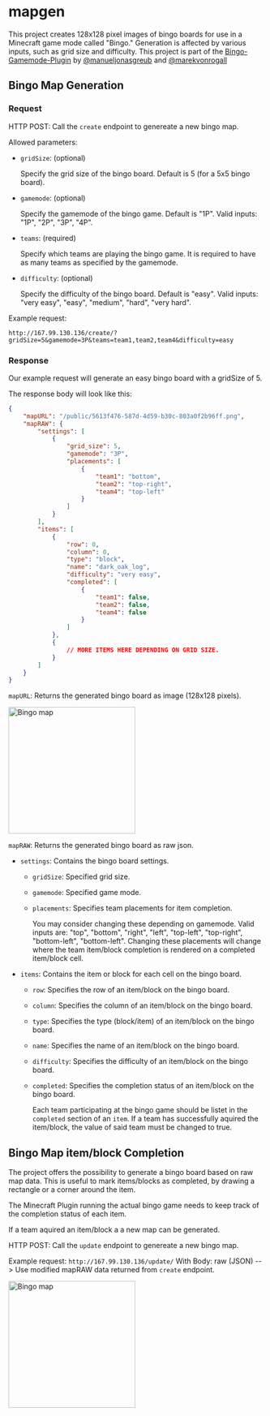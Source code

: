 # mapgen

This project creates 128x128 pixel images of bingo boards for use in a Minecraft game mode called "Bingo."
Generation is affected by various inputs, such as grid size and difficulty.
This project is part of the [Bingo-Gamemode-Plugin](https://github.com/manueljonasgreub/Bingo-Gamemode-Plugin) by [@manueljonasgreub](https://www.github.com/manueljonasgreub) and [@marekvonrogall](https://www.github.com/marekvonrogall)

## Bingo Map Generation

### Request

HTTP POST: Call the `create` endpoint to genereate a new bingo map.

Allowed parameters:
- `gridSize`: (optional)

  Specify the grid size of the bingo board. Default is 5 (for a 5x5 bingo board).

- `gamemode`: (optional)

  Specify the gamemode of the bingo game. Default is "1P". Valid inputs: "1P", "2P", "3P", "4P".

- `teams`: (required)

  Specify which teams are playing the bingo game. It is required to have as many teams as specified by the gamemode.

- `difficulty`: (optional)

  Specify the difficulty of the bingo board. Default is "easy". Valid inputs: "very easy", "easy", "medium", "hard", "very hard".

Example request:

```http://167.99.130.136/create/?gridSize=5&gamemode=3P&teams=team1,team2,team4&difficulty=easy```

### Response

Our example request will generate an easy bingo board with a gridSize of 5.

The response body will look like this:

```json
{
    "mapURL": "/public/5613f476-587d-4d59-b30c-803a0f2b96ff.png",
    "mapRAW": {
        "settings": [
            {
                "grid_size": 5,
                "gamemode": "3P",
                "placements": [
                    {
                        "team1": "bottom",
                        "team2": "top-right",
                        "team4": "top-left"
                    }
                ]
            }
        ],
        "items": [
            {
                "row": 0,
                "column": 0,
                "type": "block",
                "name": "dark_oak_log",
                "difficulty": "very easy",
                "completed": [
                    {
                        "team1": false,
                        "team2": false,
                        "team4": false
                    }
                ]
            },
            {
                // MORE ITEMS HERE DEPENDING ON GRID SIZE.
            }
        ]
    }
}
```

`mapURL`: Returns the generated bingo board as image (128x128 pixels).

<img src="http://167.99.130.136/public/5613f476-587d-4d59-b30c-803a0f2b96ff.png" width="250" height="250" alt="Bingo map">

`mapRAW`: Returns the generated bingo board as raw json.
  - `settings`:
    Contains the bingo board settings.
      - `gridSize`: Specified grid size.
      - `gamemode`: Specified game mode.
      - `placements`: Specifies team placements for item completion.

        You may consider changing these depending on gamemode. Valid inputs are: "top", "bottom", "right", "left", "top-left", "top-right", "bottom-left", "bottom-left".
        Changing these placements will change where the team item/block completion is rendered on a completed item/block cell.

  - `items`:
    Contains the item or block for each cell on the bingo board.
      - `row`: Specifies the row of an item/block on the bingo board.
      - `column`: Specifies the column of an item/block on the bingo board.
      - `type`: Specifies the type (block/item) of an item/block on the bingo board.
      - `name`: Specifies the name of an item/block on the bingo board.
      - `difficulty`: Specifies the difficulty of an item/block on the bingo board.
      - `completed`: Specifies the completion status of an item/block on the bingo board.

        Each team participating at the bingo game should be listet in the `completed` section of an `item`. If a team has successfully aquired the item/block, the value of said team must be changed to true.

## Bingo Map item/block Completion

The project offers the possibility to generate a bingo board based on raw map data.
This is useful to mark items/blocks as completed, by drawing a rectangle or a corner around the item.

The Minecraft Plugin running the actual bingo game needs to keep track of the completion status of each item.

If a team aquired an item/block a a new map can be generated.

HTTP POST: Call the `update` endpoint to genereate a new bingo map.

Example request: 
```http://167.99.130.136/update/```
With Body: raw (JSON) --> Use modified mapRAW data returned from `create` endpoint.

<img src="http://167.99.130.136/public/bfade128-5d9b-4353-a2a3-c59e9ca94e9b.png" width="250" height="250" alt="Bingo map">
